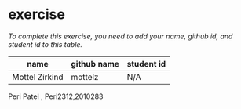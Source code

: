 # exercise
*To complete this exercise, you need to add your name, github id, and student id to this table.*

|name|github name|student id|
|----|-----|----|
|Mottel Zirkind|mottelz|N/A|
Peri Patel , Peri2312,2010283
